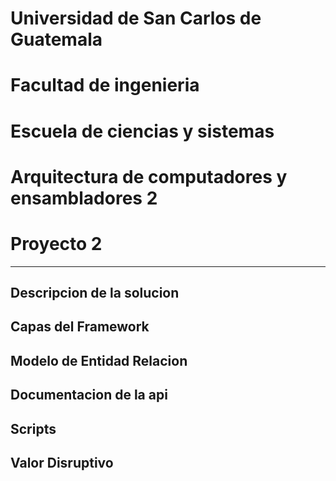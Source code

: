 # Universidad de San Carlos de Guatemala

# Facultad de ingenieria

# Escuela de ciencias y sistemas

# Arquitectura de computadores y ensambladores 2

# Proyecto 2

---

## Descripcion de la solucion

## Capas del Framework

## Modelo de Entidad Relacion

## Documentacion de la api

## Scripts

## Valor Disruptivo
